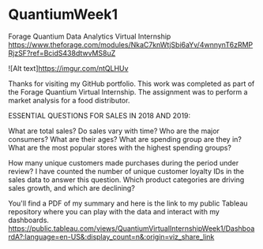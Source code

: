 # QuantiumWeek1
Forage Quantium Data Analytics Virtual Internship https://www.theforage.com/modules/NkaC7knWtjSbi6aYv/4wnnynT6zRMPRjzSF?ref=BcidS438dtwvMS8uZ

![Alt text]https://imgur.com/ntQLHUv

Thanks for visiting my GitHub portfolio. This work was completed as part of the Forage Quantium Virtual Internship. The assignment was to perform a market analysis for a food distributor.  

ESSENTIAL QUESTIONS FOR SALES IN 2018 AND 2019: 

What are total sales?
Do sales vary with time?
Who are the major consumers?
What are their ages?
What are spending group are they in?
What are the most popular stores with the highest spending groups?

How many unique customers made purchases during the period under review? I have counted the number of unique customer loyalty IDs in the sales data to answer this question.
Which product categories are driving sales growth, and which are declining?

You'll find a PDF of my summary and here is the link to my public Tableau repository where you can play with the data and interact with my dashboards. https://public.tableau.com/views/QuantiumVirtualInternshipWeek1/DashboardA?:language=en-US&:display_count=n&:origin=viz_share_link
